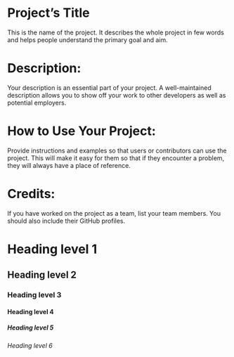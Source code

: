 # Project’s Title
This is the name of the project. It describes the whole project in few words and helps people understand the primary goal and aim.

# Description:
Your description is an essential part of your project. A well-maintained description allows you to show off your work to other developers as well as potential employers.

# How to Use Your Project:
Provide instructions and examples so that users or contributors can use the project. This will make it easy for them so that if they encounter a problem, they will always have a place of reference.

# Credits:
 If you have worked on the project as a team, list your team members. You should also include their GitHub profiles.


# Heading level 1
## Heading level 2
### Heading level 3
#### Heading level 4
##### Heading level 5
###### Heading level 6